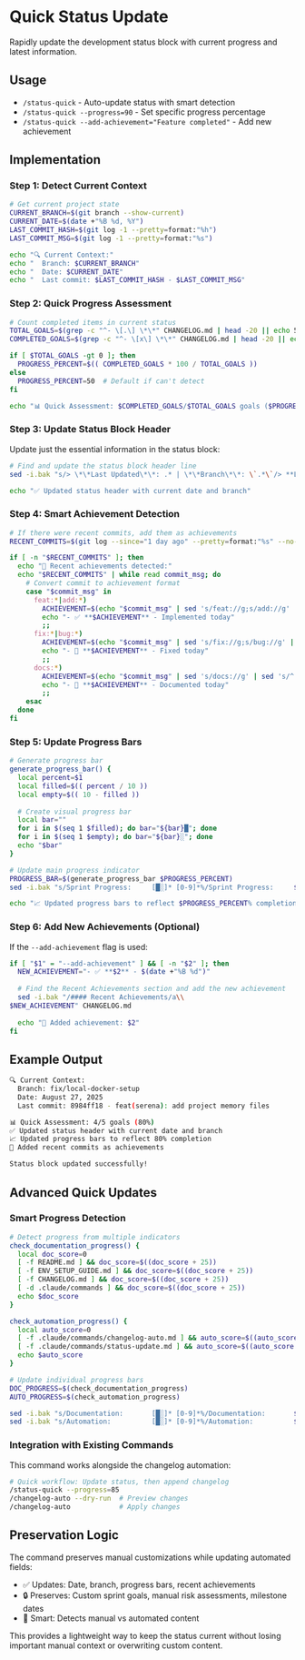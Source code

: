 # Quick Status Update

Rapidly update the development status block with current progress and latest information.

## Usage
- `/status-quick` - Auto-update status with smart detection
- `/status-quick --progress=90` - Set specific progress percentage
- `/status-quick --add-achievement="Feature completed"` - Add new achievement

## Implementation

### Step 1: Detect Current Context
```bash
# Get current project state
CURRENT_BRANCH=$(git branch --show-current)
CURRENT_DATE=$(date +"%B %d, %Y")
LAST_COMMIT_HASH=$(git log -1 --pretty=format:"%h")
LAST_COMMIT_MSG=$(git log -1 --pretty=format:"%s")

echo "🔍 Current Context:"
echo "  Branch: $CURRENT_BRANCH"
echo "  Date: $CURRENT_DATE"
echo "  Last commit: $LAST_COMMIT_HASH - $LAST_COMMIT_MSG"
```

### Step 2: Quick Progress Assessment
```bash
# Count completed items in current status
TOTAL_GOALS=$(grep -c "^- \[.\] \*\*" CHANGELOG.md | head -20 || echo 5)
COMPLETED_GOALS=$(grep -c "^- \[x\] \*\*" CHANGELOG.md | head -20 || echo 2)

if [ $TOTAL_GOALS -gt 0 ]; then
  PROGRESS_PERCENT=$(( COMPLETED_GOALS * 100 / TOTAL_GOALS ))
else
  PROGRESS_PERCENT=50  # Default if can't detect
fi

echo "📊 Quick Assessment: $COMPLETED_GOALS/$TOTAL_GOALS goals ($PROGRESS_PERCENT%)"
```

### Step 3: Update Status Block Header
Update just the essential information in the status block:

```bash
# Find and update the status block header line
sed -i.bak "s/> \*\*Last Updated\*\*: .* | \*\*Branch\*\*: \`.*\`/> **Last Updated**: $CURRENT_DATE | **Branch**: \`$CURRENT_BRANCH\`/" CHANGELOG.md

echo "✅ Updated status header with current date and branch"
```

### Step 4: Smart Achievement Detection
```bash
# If there were recent commits, add them as achievements
RECENT_COMMITS=$(git log --since="1 day ago" --pretty=format:"%s" --no-merges)

if [ -n "$RECENT_COMMITS" ]; then
  echo "🎉 Recent achievements detected:"
  echo "$RECENT_COMMITS" | while read commit_msg; do
    # Convert commit to achievement format
    case "$commit_msg" in
      feat:*|add:*)
        ACHIEVEMENT=$(echo "$commit_msg" | sed 's/feat://g;s/add://g' | sed 's/^ *//' | sed 's/^./\U&/')
        echo "- ✅ **$ACHIEVEMENT** - Implemented today"
        ;;
      fix:*|bug:*)
        ACHIEVEMENT=$(echo "$commit_msg" | sed 's/fix://g;s/bug://g' | sed 's/^ *//' | sed 's/^./\U&/')
        echo "- 🔧 **$ACHIEVEMENT** - Fixed today"
        ;;
      docs:*)
        ACHIEVEMENT=$(echo "$commit_msg" | sed 's/docs://g' | sed 's/^ *//' | sed 's/^./\U&/')
        echo "- 📝 **$ACHIEVEMENT** - Documented today"
        ;;
    esac
  done
fi
```

### Step 5: Update Progress Bars
```bash
# Generate progress bar
generate_progress_bar() {
  local percent=$1
  local filled=$(( percent / 10 ))
  local empty=$(( 10 - filled ))
  
  # Create visual progress bar
  local bar=""
  for i in $(seq 1 $filled); do bar="${bar}█"; done
  for i in $(seq 1 $empty); do bar="${bar}░"; done
  echo "$bar"
}

# Update main progress indicator
PROGRESS_BAR=$(generate_progress_bar $PROGRESS_PERCENT)
sed -i.bak "s/Sprint Progress:     [█░]* [0-9]*%/Sprint Progress:     $PROGRESS_BAR $PROGRESS_PERCENT%/" CHANGELOG.md

echo "📈 Updated progress bars to reflect $PROGRESS_PERCENT% completion"
```

### Step 6: Add New Achievements (Optional)
If the `--add-achievement` flag is used:

```bash
if [ "$1" = "--add-achievement" ] && [ -n "$2" ]; then
  NEW_ACHIEVEMENT="- ✅ **$2** - $(date +"%B %d")"
  
  # Find the Recent Achievements section and add the new achievement
  sed -i.bak "/#### Recent Achievements/a\\
$NEW_ACHIEVEMENT" CHANGELOG.md
  
  echo "🎉 Added achievement: $2"
fi
```

## Example Output
```bash
🔍 Current Context:
  Branch: fix/local-docker-setup  
  Date: August 27, 2025
  Last commit: 8984ff18 - feat(serena): add project memory files

📊 Quick Assessment: 4/5 goals (80%)
✅ Updated status header with current date and branch
📈 Updated progress bars to reflect 80% completion
🎉 Added recent commits as achievements

Status block updated successfully! 
```

## Advanced Quick Updates

### Smart Progress Detection
```bash
# Detect progress from multiple indicators
check_documentation_progress() {
  local doc_score=0
  [ -f README.md ] && doc_score=$((doc_score + 25))
  [ -f ENV_SETUP_GUIDE.md ] && doc_score=$((doc_score + 25))
  [ -f CHANGELOG.md ] && doc_score=$((doc_score + 25))
  [ -d .claude/commands ] && doc_score=$((doc_score + 25))
  echo $doc_score
}

check_automation_progress() {
  local auto_score=0
  [ -f .claude/commands/changelog-auto.md ] && auto_score=$((auto_score + 50))
  [ -f .claude/commands/status-update.md ] && auto_score=$((auto_score + 50))
  echo $auto_score
}

# Update individual progress bars
DOC_PROGRESS=$(check_documentation_progress)
AUTO_PROGRESS=$(check_automation_progress)

sed -i.bak "s/Documentation:       [█░]* [0-9]*%/Documentation:       $(generate_progress_bar $DOC_PROGRESS) $DOC_PROGRESS%/" CHANGELOG.md
sed -i.bak "s/Automation:          [█░]* [0-9]*%/Automation:          $(generate_progress_bar $AUTO_PROGRESS) $AUTO_PROGRESS%/" CHANGELOG.md
```

### Integration with Existing Commands
This command works alongside the changelog automation:

```bash
# Quick workflow: Update status, then append changelog
/status-quick --progress=85
/changelog-auto --dry-run  # Preview changes
/changelog-auto            # Apply changes
```

## Preservation Logic
The command preserves manual customizations while updating automated fields:

- ✅ Updates: Date, branch, progress bars, recent achievements
- 🔒 Preserves: Custom sprint goals, manual risk assessments, milestone dates
- 🤖 Smart: Detects manual vs automated content

This provides a lightweight way to keep the status current without losing important manual context or overwriting custom content.